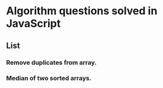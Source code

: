 # Algorithm questions solved in JavaScript

## List

### Remove duplicates from array.

### Median of two sorted arrays.
